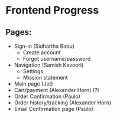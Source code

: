# Frontend Progress

## Pages:
  * Sign-in (Sidhartha Babu)
      * Create account 
      * Forgot username/password
  * Navigation  (Samish Kavoori)
      * Settings
      * Mission statement
  * Main page (Jet)
  * Cart/payment (Alexander Horn) (?)
  * Order Confirmation (Paulo)
  * Order history/tracking (Alexander Horn)
  * Email Confirmation page (Paulo)

